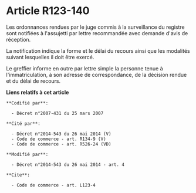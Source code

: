# Article R123-140

Les ordonnances rendues par le juge commis à la surveillance du registre sont notifiées à l'assujetti par lettre recommandée
avec demande d'avis de réception.

La notification indique la forme et le délai du recours ainsi que les modalités suivant lesquelles il doit être exercé.

Le greffier informe en outre par lettre simple la personne tenue à l'immatriculation, à son adresse de correspondance, de la
décision rendue et du délai de recours.

**Liens relatifs à cet article**

	**Codifié par**:

	  - Décret n°2007-431 du 25 mars 2007

	**Cité par**:

	  - Décret n°2014-543 du 26 mai 2014 (V)
	  - Code de commerce - art. R134-9 (V)
	  - Code de commerce - art. R526-24 (VD)

	**Modifié par**:

	  - Décret n°2014-543 du 26 mai 2014 - art. 4

	**Cite**:

	  - Code de commerce - art. L123-4
